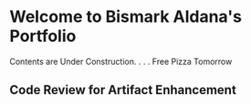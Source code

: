 # Welcome to Bismark Aldana's Portfolio

Contents are Under Construction. . . . Free Pizza Tomorrow

## Code Review for Artifact Enhancement
